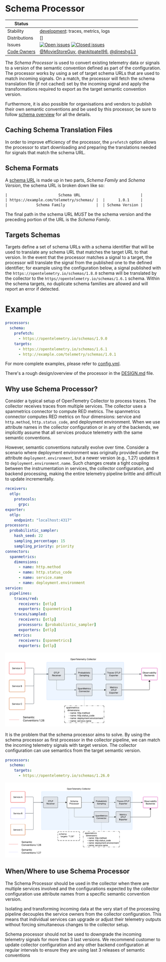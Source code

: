 # Schema Processor

<!-- status autogenerated section -->
| Status        |           |
| ------------- |-----------|
| Stability     | [development]: traces, metrics, logs   |
| Distributions | [] |
| Issues        | [![Open issues](https://img.shields.io/github/issues-search/open-telemetry/opentelemetry-collector-contrib?query=is%3Aissue%20is%3Aopen%20label%3Aprocessor%2Fschema%20&label=open&color=orange&logo=opentelemetry)](https://github.com/open-telemetry/opentelemetry-collector-contrib/issues?q=is%3Aopen+is%3Aissue+label%3Aprocessor%2Fschema) [![Closed issues](https://img.shields.io/github/issues-search/open-telemetry/opentelemetry-collector-contrib?query=is%3Aissue%20is%3Aclosed%20label%3Aprocessor%2Fschema%20&label=closed&color=blue&logo=opentelemetry)](https://github.com/open-telemetry/opentelemetry-collector-contrib/issues?q=is%3Aclosed+is%3Aissue+label%3Aprocessor%2Fschema) |
| [Code Owners](https://github.com/open-telemetry/opentelemetry-collector-contrib/blob/main/CONTRIBUTING.md#becoming-a-code-owner)    | [@MovieStoreGuy](https://www.github.com/MovieStoreGuy), [@ankitpatel96](https://www.github.com/ankitpatel96), [@dineshg13](https://www.github.com/dineshg13) |

[development]: https://github.com/open-telemetry/opentelemetry-collector/blob/main/docs/component-stability.md#development
<!-- end autogenerated section -->

The _Schema Processor_ is used to convert existing telemetry data or signals to a version of the semantic convention defined as part of the configuration.
The processor works by using a set of target schema URLs that are used to match incoming signals.
On a match, the processor will fetch the schema translation file (if not cached) set by the incoming signal and apply the transformations
required to export as the target semantic convention version.

Furthermore, it is also possible for organisations and vendors to publish their own semantic conventions and be used by this processor,
be sure to follow [schema overview](https://opentelemetry.io/docs/reference/specification/schemas/overview/) for all the details.

## Caching Schema Translation Files

In order to improve efficiency of the processor, the `prefetch` option allows the processor to start downloading and preparing
the translations needed for signals that match the schema URL.

## Schema Formats

A [schema URL](https://opentelemetry.io/docs/reference/specification/schemas/overview/#schema-url) is made up in two parts, _Schema Family_ and _Schema Version_, the schema URL is broken down like so:

```text
|                       Schema URL                           |
| https://example.com/telemetry/schemas/ |  |      1.0.1     |
|             Schema Family              |  | Schema Version |
```

The final path in the schema URL _MUST_ be the schema version and the preceding portion of the URL is the _Schema Family_.

## Targets Schemas

Targets define a set of schema URLs with a schema identifier that will be used to translate any schema URL that matches the target URL to that version.
In the event that the processor matches a signal to a target, the processor will translate the signal from the published one to the defined identifier;
for example using the configuration below, a signal published with the `https://opentelemetry.io/schemas/1.8.0` schema will be translated
by the collector to the `https//opentelemetry.io/schemas/1.6.1` schema.
Within the schema targets, no duplicate schema families are allowed and will report an error if detected.

# Example

```yaml
processors:
  schema:
    prefetch:
      - https://opentelemetry.io/schemas/1.9.0
    targets:
      - https://opentelemetry.io/schemas/1.6.1
      - http://example.com/telemetry/schemas/1.0.1
```

For more complete examples, please refer to [config.yml](./testdata/config.yml).

There's a rough design/overview of the processor in the [DESIGN.md](./DESIGN.md) file.

## Why use Schema Processor?

Consider a typical setup of OpenTemetry Collector to process traces.
The collector receives traces from multiple services. The collector uses a spanmetrics connector to compute RED metrics.
The spanmetrics connector computes RED metrics on four dimensions: service and `http.method`, `http.status_code`, and deployment environment. When we use attribute names in the collector configuration or in any of the backends, we implicitly assume that all services produce telemetry with the same semantic conventions.

However, semantic conventions naturally evolve over time. Consider a scenario where deployment environment was originally provided under the attribute `deployment.environment`, but a newer version (e.g., 1.27) updates it to `deployment.environment.name`. Such changes create a tight coupling between the instrumentation in services, the collector configuration, and backend processing, making the entire telemetry pipeline brittle and difficult to update incrementally.

```yaml
receivers:
  otlp:
    protocols:
      grpc:
exporter:
  otlp:
    endpoint: "localhost:4317"
processors:
  probabilistic_sampler:
    hash_seed: 22
    sampling_percentage: 15
    sampling_priority: priority
connectors:
  spanmetrics:
    dimensions:
      - name: http.method
      - name: http.status_code
      - name: service.name
      - name: deployment.environment
service:
  pipelines:
    traces/red:
      receivers: [otlp]
      exporters: [spanmetrics]
    traces/sampled:
      receivers: [otlp]
      processors: [probabilistic_sampler]
      exporters: [otlp]
    metrics:
      receivers: [spanmetrics]
      exporters: [otlp]
```

![collector pipeline](./images/collector-pipeline.png)

It is the problem that the schema processor aims to solve. By using the schema processor as first processor in the collector pipeline, we can match the incoming telemetry signals with target version. The collector configuration can use semantics from the target semantic version.

```yaml
processors:
  schema:
    targets:
      - https://opentelemetry.io/schemas/1.26.0
```

![collector pipeline with schema processor](./images/collector-pipeline-with-schema-processor.png)

## When/Where to use Schema Processor

The Schema Processor should be used in the collector when there are multiple services involved and the configurations expected by the collector configuration use attribute names from a specific semantic convention version.

Isolating and transforming incoming data at the very start of the processing pipeline decouples the service owners from the collector configuration. This means that individual services can upgrade or adjust their telemetry outputs without forcing simultaneous changes to the collector setup.

Schema processor should not be used to downgrade the incoming telemetry signals for more than 3 last versions. We recommend customer to update collector configuration and any other backend configuration at regular intervals to ensure they are using last 3 releases of semantic conventions
